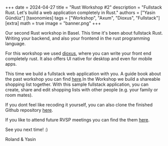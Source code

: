+++
date = 2024-04-27
title = "Rust Workshop #2"
description = "Fullstack Rust. Let's build a web application completely in Rust."
authors = ["Yasin Gündüz"]
[taxonomies]
tags = ["Workshop", "Axum", "Dioxus", "Fullstack"]
[extra]
math = true
image = "banner.png"
+++

Our second Rust workshop in Basel. This time it's been about fullstack Rust. Writing your backend, and also your frontend in the rust programming language. 

For this workshop we used [dioxus](https://dioxuslabs.com/), where you can write your front end completely rust. It also offers UI native for desktop and even for mobile apps.

This time we build a fullstack web application with you. A guide book about the past workshop you can find [here](https://rust-basel.ch/fullstack-rust-workshop/).In the Workshop we build a shareable shopping list together.
With this sample fullstack application, you can create, share and edit shopping lists with other people (e.g. your family or room mates).

If you dont feel like recoding it yourself, you can also clone the finished Github repository [here](https://github.com/rust-basel/axum-dioxus-shopping-list).

If you like to attend future RVSP meetings you can find the them [here](https://www.meetup.com/rust-basel/).

See you next time! :)

Roland & Yasin
